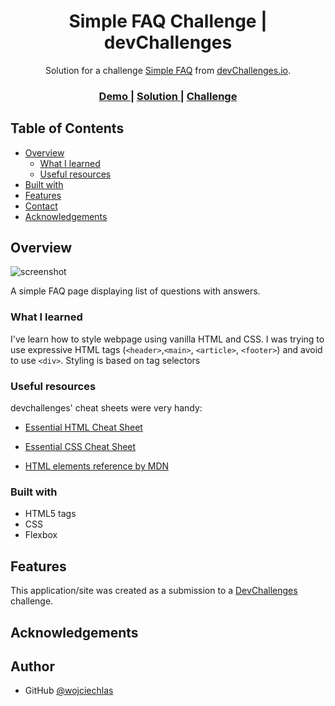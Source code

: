 <h1 align="center">Simple FAQ Challenge | devChallenges</h1>

<div align="center">
   Solution for a challenge <a href="https://devchallenges.io/challenge/simple-faq-challenge" target="_blank">Simple FAQ</a> from <a href="http://devchallenges.io" target="_blank">devChallenges.io</a>.
</div>

<div align="center">
  <h3>
    <a href="https://wojciechlas.github.io/simple-faq-master/">
      Demo
    </a>
    <span> | </span>
    <a href="https://github.com/wojciechlas/simple-faq-master">
      Solution
    </a>
    <span> | </span>
    <a href="https://devchallenges.io/challenge/simple-faq-challenge">
      Challenge
    </a>
  </h3>
</div>

<!-- TABLE OF CONTENTS -->

## Table of Contents

- [Overview](#overview)
  - [What I learned](#what-i-learned)
  - [Useful resources](#useful-resources)
- [Built with](#built-with)
- [Features](#features)
- [Contact](#contact)
- [Acknowledgements](#acknowledgements)

<!-- OVERVIEW -->

## Overview

![screenshot](https://user-images.githubusercontent.com/16707738/92399059-5716eb00-f132-11ea-8b14-bcacdc8ec97b.png)

A simple FAQ page displaying list of questions with answers.

### What I learned

I've learn how to style webpage using vanilla HTML and CSS. I was trying to use expressive HTML tags (`<header>`,`<main>`, `<article>`, `<footer>`) and avoid to use `<div>`. Styling is based on tag selectors

### Useful resources

devchallenges' cheat sheets were very handy:
- [Essential HTML Cheat Sheet](https://devchallenges.io/learn/2-responsive-web/html-cheat-sheet)
- [Essential CSS Cheat Sheet](https://devchallenges.io/learn/2-responsive-web/css-essential-cheat-sheet)

- [HTML elements reference by MDN](https://developer.mozilla.org/en-US/docs/Web/HTML/Element)

### Built with

- HTML5 tags
- CSS
- Flexbox

## Features

This application/site was created as a submission to a [DevChallenges](https://devchallenges.io/challenges-dashboard) challenge.

## Acknowledgements

## Author

- GitHub [@wojciechlas](https://github.com/wojciechlas)
